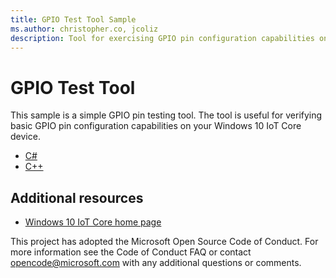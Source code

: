 ```yaml
---
title: GPIO Test Tool Sample
ms.author: christopher.co, jcoliz
description: Tool for exercising GPIO pin configuration capabilities on Windows 10 IoT Core.
---
```


GPIO Test Tool
===============

This sample is a simple GPIO pin testing tool.  The tool is useful for verifying basic GPIO pin configuration capabilities on your Windows 10 IoT Core device.

* [C#](./CS/README.md)
* [C++](./Cpp/README.md)

## Additional resources
* [Windows 10 IoT Core home page](https://developer.microsoft.com/en-us/windows/iot/)

This project has adopted the Microsoft Open Source Code of Conduct. For more information see the Code of Conduct FAQ or contact <opencode@microsoft.com> with any additional questions or comments.
